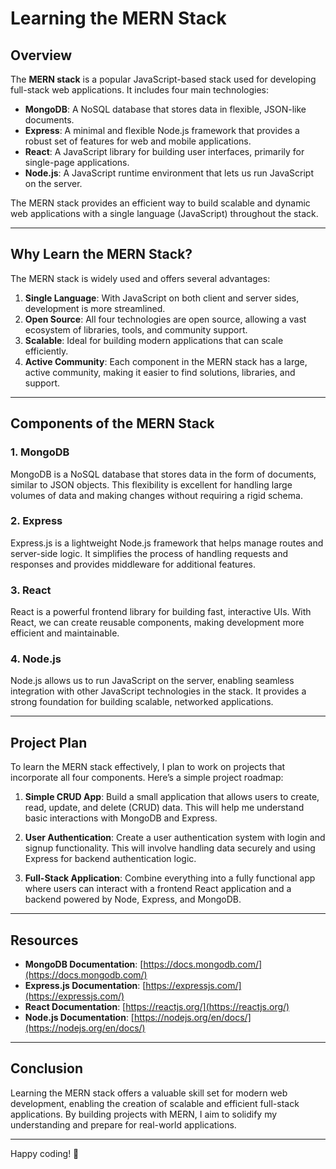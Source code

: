 # Learning the MERN Stack

## Overview

The **MERN stack** is a popular JavaScript-based stack used for developing full-stack web applications. It includes four main technologies:

- **MongoDB**: A NoSQL database that stores data in flexible, JSON-like documents.
- **Express**: A minimal and flexible Node.js framework that provides a robust set of features for web and mobile applications.
- **React**: A JavaScript library for building user interfaces, primarily for single-page applications.
- **Node.js**: A JavaScript runtime environment that lets us run JavaScript on the server.

The MERN stack provides an efficient way to build scalable and dynamic web applications with a single language (JavaScript) throughout the stack.

---

## Why Learn the MERN Stack?

The MERN stack is widely used and offers several advantages:

1. **Single Language**: With JavaScript on both client and server sides, development is more streamlined.
2. **Open Source**: All four technologies are open source, allowing a vast ecosystem of libraries, tools, and community support.
3. **Scalable**: Ideal for building modern applications that can scale efficiently.
4. **Active Community**: Each component in the MERN stack has a large, active community, making it easier to find solutions, libraries, and support.

---

## Components of the MERN Stack

### 1. MongoDB

MongoDB is a NoSQL database that stores data in the form of documents, similar to JSON objects. This flexibility is excellent for handling large volumes of data and making changes without requiring a rigid schema.

### 2. Express

Express.js is a lightweight Node.js framework that helps manage routes and server-side logic. It simplifies the process of handling requests and responses and provides middleware for additional features.

### 3. React

React is a powerful frontend library for building fast, interactive UIs. With React, we can create reusable components, making development more efficient and maintainable.

### 4. Node.js

Node.js allows us to run JavaScript on the server, enabling seamless integration with other JavaScript technologies in the stack. It provides a strong foundation for building scalable, networked applications.

---

## Project Plan

To learn the MERN stack effectively, I plan to work on projects that incorporate all four components. Here’s a simple project roadmap:

1. **Simple CRUD App**: Build a small application that allows users to create, read, update, and delete (CRUD) data. This will help me understand basic interactions with MongoDB and Express.

2. **User Authentication**: Create a user authentication system with login and signup functionality. This will involve handling data securely and using Express for backend authentication logic.

3. **Full-Stack Application**: Combine everything into a fully functional app where users can interact with a frontend React application and a backend powered by Node, Express, and MongoDB.

---

## Resources

- **MongoDB Documentation**: [https://docs.mongodb.com/](https://docs.mongodb.com/)
- **Express.js Documentation**: [https://expressjs.com/](https://expressjs.com/)
- **React Documentation**: [https://reactjs.org/](https://reactjs.org/)
- **Node.js Documentation**: [https://nodejs.org/en/docs/](https://nodejs.org/en/docs/)

---

## Conclusion

Learning the MERN stack offers a valuable skill set for modern web development, enabling the creation of scalable and efficient full-stack applications. By building projects with MERN, I aim to solidify my understanding and prepare for real-world applications.

---

Happy coding! 🚀
